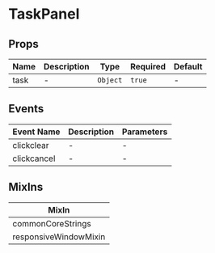 # TaskPanel

## Props

<!-- @vuese:TaskPanel:props:start -->
|Name|Description|Type|Required|Default|
|---|---|---|---|---|
|task|-|`Object`|`true`|-|

<!-- @vuese:TaskPanel:props:end -->


## Events

<!-- @vuese:TaskPanel:events:start -->
|Event Name|Description|Parameters|
|---|---|---|
|clickclear|-|-|
|clickcancel|-|-|

<!-- @vuese:TaskPanel:events:end -->


## MixIns

<!-- @vuese:TaskPanel:mixIns:start -->
|MixIn|
|---|
|commonCoreStrings|
|responsiveWindowMixin|

<!-- @vuese:TaskPanel:mixIns:end -->
